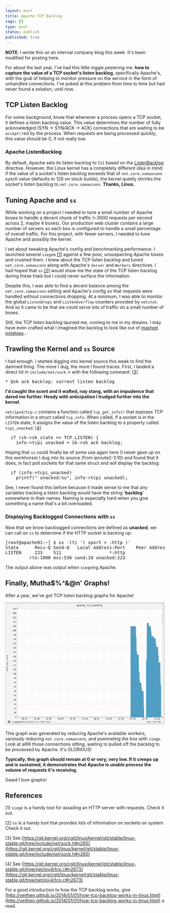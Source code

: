 ```yaml
---
layout: post
title: Apache TCP Backlog
tags: []
type: post
status: publish
published: true
---
```


**NOTE**: I wrote this on an internal company blog this week. It's been modified
for posting here.

For about the last year, I've had this little niggle pestering me: **how to
capture the value of a TCP socket's listen backlog**, specifically Apache's,
with the goal of helping to monitor pressure on the service in the form of
unhandled connections. I've poked at this problem from time to time but had
never found a solution, until now.

## TCP Listen Backlog
For some background, know that whenever a process opens a TCP socket, it defines
a listen backlog value. This value determines the number of fully acknowledged
(SYN -> SYN/ACK -> ACK) connections that are waiting to be `accept()`ed by the
process. When requests are being processed quickly, this value should be 0, if
not really low.

### Apache ListenBacklog
By default, Apache sets its listen backlog to `511` based on the
[ListenBacklog](http://httpd.apache.org/docs/2.0/mod/mpm_common.html#listenbacklog)
directive. However, the Linux kernel has a completely different idea in mind:
if the value of a socket's listen backlog exceeds that of `net.core.somaxconn`
sysctl value (defaults to 128 on stock builds), the kernel quietly shrinks the
socket's listen backlog to `net.core.somaxconn`. **Thanks, Linus.**

## Tuning Apache and `ss`
While working on a project I needed to tune a small number of Apache boxes to
handle a decent chunk of traffic (~3000 requests per second across 2, maybe 4
boxes). Our production web cluster contains a large number of servers so each
box is configured to handle a small percentage of overall traffic. For this
project, with fewer servers, I needed to tune Apache and possibly the kernel.

I set about tweaking Apache's config and benchmarking performance. I launched
several `siege`s [[1]](#references) against a few poor, unsuspecting Apache boxes and crushed
them. I knew about the TCP listen backlog and tuned `net.core.somaxconn` along
with Apache's `Server` and `Workers` directives. I had hoped that `ss` [[2]](#references) would
show me the state of the TCP listen backlog during these trials but I could
never surface the information.

Despite this, I was able to find a decent balance among the `net.core.somaxconn`
setting and Apache's config so that requests were handled without connections
dropping. At a minimum, I was able to monitor the global `ListenDrops` and
`ListenOverflow` counters provided by `netstat`. And so it came to be that we
could serve lots of traffic on a small number of boxes.

Still, the TCP listen backlog taunted me, coming to me in my dreams. I may have
even crafted what I imagined the backlog to look like out of
[mashed potatoes](https://www.youtube.com/watch?v=yecJLI-GRuU&feature=youtu.be&t=24s)...

## Trawling the Kernel and `ss` Source
I had enough. I started digging into kernel source this week to find the damned
thing. The more I dug, the more I found traces. First, I landed a direct hit in
`include/net/sock.h` with the following comment: [[3]](#references)

<pre>
* @sk_ack_backlog: current listen backlog
</pre>

**I'd caught the scent and it wafted, nay stang, with an impudence that dared
me further. Heady with anticipation I trudged further into the kernel.**

`net/ipv4/tcp.c` contains a function called `tcp_get_info()` that exposes TCP
information in a struct called `tcp_info`. When called, if a socket is in the
`LISTEN` state, it assigns the value of the listen backlog to a property called
`tcpi_unacked`: [[4]](#references)

<pre>
  if (sk->sk_state == TCP_LISTEN) {
    info->tcpi_unacked = sk->sk_ack_backlog;
</pre>

Hoping that `ss` could finally be of some use again here (I never gave up on
this workhorse) I dug into its source (from iproute2-3.10) and found that it
does, in fact poll sockets for that same struct and will display the backlog:

<pre>
  if (info->tcpi_unacked)
    printf(" unacked:%u", info->tcpi_unacked);
</pre>

See, I never found this before because it made sense to me that any variables
tracking a listen backlog would have the string '**backlog**' *somewhere* in their
names. Naming is especially hard when you give something a name that's a bit
overloaded.

### Displaying Backlogged Connections with `ss`

Now that we know backlogged connections are defined as **unacked**, we can call
on `ss` to determine if the HTTP socket is backing up:

<pre>
[root@apache01:~] $ ss -lti '( sport = :http )'
State      Recv-Q Send-Q   Local Address:Port    Peer Address:Port
LISTEN     223    511                  *:http               *:*
         rto:1000 mss:536 cwnd:10 unacked:223
</pre>

The output above was output when `siege`ing Apache.

## Finally, Mutha$%^&@n' Graphs!
After a year, we've got TCP listen backlog graphs for Apache!

![Apache TCP backlog under pressure](/images/apache_tcp_backlog.png)

This graph was generated by reducing Apache's available workers, variously
reducing `net.core.somaxconn`, and pummeling the box with `siege`. Look at
allllll those connections sitting, waiting to pulled off the backlog to be
processed by Apache. It's GLORIOUS!

**Typically, this graph should remain at 0 or very, very low. If it creeps up
and is sustained, it demonstrates that Apache is unable process the volume of
requests it's receiving.**

Gawd I love graphs!

<a name="references"></a>
## References

[1] `siege` is a handy tool for assailing an HTTP server with requests. Check it out.

[2] `ss` is a handy tool that provides lots of information on sockets on system. Check it out.

[3] See [https://git.kernel.org/cgit/linux/kernel/git/stable/linux-stable.git/tree/include/net/sock.h#n265](https://git.kernel.org/cgit/linux/kernel/git/stable/linux-stable.git/tree/include/net/sock.h#n265)

[4] See [https://git.kernel.org/cgit/linux/kernel/git/stable/linux-stable.git/tree/net/ipv4/tcp.c#n2673](https://git.kernel.org/cgit/linux/kernel/git/stable/linux-stable.git/tree/net/ipv4/tcp.c#n2673)

For a good introduction to how the TCP backlog works, give
[http://veithen.github.io/2014/01/01/how-tcp-backlog-works-in-linux.html](http://veithen.github.io/2014/01/01/how-tcp-backlog-works-in-linux.html)
a read.

